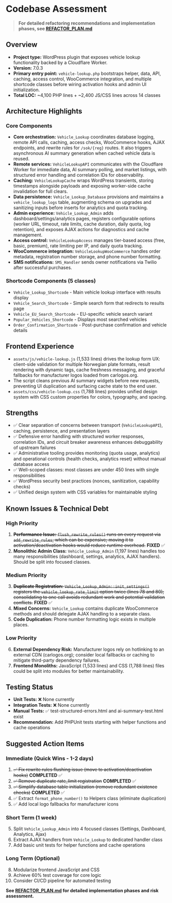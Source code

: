# Codebase Assessment

> **For detailed refactoring recommendations and implementation phases, see [REFACTOR_PLAN.md](./REFACTOR_PLAN.md)**

## Overview
- **Project type:** WordPress plugin that exposes vehicle lookup functionality backed by a Cloudflare Worker.
- **Version:** 7.0.3
- **Primary entry point:** `vehicle-lookup.php` bootstraps helper, data, API, caching, access control, WooCommerce integration, and multiple shortcode classes before wiring activation hooks and admin UI initialization.
- **Total LOC:** ~4,100 PHP lines + ~2,400 JS/CSS lines across 14 classes

## Architecture Highlights

### Core Components
- **Core orchestration:** `Vehicle_Lookup` coordinates database logging, remote API calls, caching, access checks, WooCommerce hooks, AJAX endpoints, and rewrite rules for `/sok/{reg}` routes. It also triggers asynchronous AI summary generation when cached vehicle data is reused.
- **Remote services:** `VehicleLookupAPI` communicates with the Cloudflare Worker for immediate data, AI summary polling, and market listings, with structured error handling and correlation IDs for observability.
- **Caching:** `VehicleLookupCache` wraps WordPress transients, storing timestamps alongside payloads and exposing worker-side cache invalidation for full clears.
- **Data persistence:** `Vehicle_Lookup_Database` provisions and maintains a `vehicle_lookup_logs` table, augmenting schema on upgrades and sanitizing inputs before inserts for analytics and quota tracking.
- **Admin experience:** `Vehicle_Lookup_Admin` adds dashboard/settings/analytics pages, registers configurable options (worker URL, timeout, rate limits, cache duration, daily quota, log retention), and exposes AJAX actions for diagnostics and cache management.
- **Access control:** `VehicleLookupAccess` manages tier-based access (free, basic, premium), rate limiting per IP, and daily quota tracking.
- **WooCommerce integration:** `VehicleLookupWooCommerce` handles order metadata, registration number storage, and phone number formatting.
- **SMS notifications:** `SMS_Handler` sends owner notifications via Twilio after successful purchases.

### Shortcode Components (5 classes)
- `Vehicle_Lookup_Shortcode` - Main vehicle lookup interface with results display
- `Vehicle_Search_Shortcode` - Simple search form that redirects to results page
- `Vehicle_EU_Search_Shortcode` - EU-specific vehicle search variant
- `Popular_Vehicles_Shortcode` - Displays most searched vehicles
- `Order_Confirmation_Shortcode` - Post-purchase confirmation and vehicle details

## Frontend Experience
- `assets/js/vehicle-lookup.js` (1,533 lines) drives the lookup form UX: client-side validation for multiple Norwegian plate formats, result rendering with dynamic tags, cache freshness messaging, and graceful fallbacks for manufacturer logos loaded from carlogos.org.
- The script cleans previous AI summary widgets before new requests, preventing UI duplication and surfacing cache state to the end user.
- `assets/css/vehicle-lookup.css` (1,788 lines) provides unified design system with CSS custom properties for colors, typography, and spacing.

## Strengths
- ✅ Clear separation of concerns between transport (`VehicleLookupAPI`), caching, persistence, and presentation layers
- ✅ Defensive error handling with structured worker responses, correlation IDs, and circuit breaker awareness enhances debuggability of upstream failures
- ✅ Administrative tooling provides monitoring (quota usage, analytics) and operational controls (health checks, analytics reset) without manual database access
- ✅ Well-scoped classes: most classes are under 450 lines with single responsibilities
- ✅ WordPress security best practices (nonces, sanitization, capability checks)
- ✅ Unified design system with CSS variables for maintainable styling

## Known Issues & Technical Debt

### High Priority
1. ~~**Performance Issue:** `flush_rewrite_rules()` runs on every request via `add_rewrite_rules`, which can be expensive; moving it to activation/deactivation hooks would reduce runtime overhead.~~ **FIXED** ✅
2. **Monolithic Admin Class:** `Vehicle_Lookup_Admin` (1,197 lines) handles too many responsibilities (dashboard, settings, analytics, AJAX handlers). Should be split into focused classes.

### Medium Priority
3. ~~**Duplicate Registration:** `Vehicle_Lookup_Admin::init_settings()` registers the `vehicle_lookup_rate_limit` option twice (lines 78 and 80); consolidating to one call avoids redundant work and potential validation conflicts.~~ **FIXED** ✅
4. **Mixed Concerns:** `Vehicle_Lookup` contains duplicate WooCommerce methods and should delegate AJAX handling to a separate class.
5. **Code Duplication:** Phone number formatting logic exists in multiple places.

### Low Priority
6. **External Dependency Risk:** Manufacturer logos rely on hotlinking to an external CDN (carlogos.org); consider local fallbacks or caching to mitigate third-party dependency failures.
7. **Frontend Monoliths:** JavaScript (1,533 lines) and CSS (1,788 lines) files could be split into modules for better maintainability.

## Testing Status
- **Unit Tests:** ❌ None currently
- **Integration Tests:** ❌ None currently
- **Manual Tests:** ✅ test-structured-errors.html and ai-summary-test.html exist
- **Recommendation:** Add PHPUnit tests starting with helper functions and cache operations

## Suggested Action Items

### Immediate (Quick Wins - 1-2 days)
1. ~~✅ Fix rewrite rules flushing issue (move to activation/deactivation hooks)~~ **COMPLETED** ✅
2. ~~✅ Remove duplicate rate_limit registration~~ **COMPLETED** ✅
3. ~~✅ Simplify database table initialization (remove redundant existence checks)~~ **COMPLETED** ✅
4. ✅ Extract `format_phone_number()` to Helpers class (eliminate duplication)
5. ✅ Add local logo fallbacks for manufacturer icons

### Short Term (1 week)
5. Split `Vehicle_Lookup_Admin` into 4 focused classes (Settings, Dashboard, Analytics, Ajax)
6. Extract AJAX handlers from `Vehicle_Lookup` to dedicated handler class
7. Add basic unit tests for helper functions and cache operations

### Long Term (Optional)
8. Modularize frontend JavaScript and CSS
9. Achieve 60% test coverage for core logic
10. Consider CI/CD pipeline for automated testing

**See [REFACTOR_PLAN.md](./REFACTOR_PLAN.md) for detailed implementation phases and risk assessment.**
